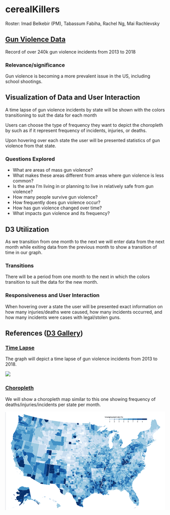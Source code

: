 # cerealKillers <!-- belkebirI_fabihaT_ngR_rachlevskyM -->

Roster: Imad Belkebir (PM), Tabassum Fabiha, Rachel Ng, Mai Rachlevsky


## [Gun Violence Data](https://www.kaggle.com/jameslko/gun-violence-data)
<!-- Description of data set(s). Source (brief description + hyperlink) -->

Record of over 240k gun violence incidents from 2013 to 2018

### Relevance/significance

Gun violence is becoming a more prevalent issue in the US, including school shootings.


## Visualization of Data and User Interaction

<!-- Explanation, in broad strokes if necessary, of how you aim to make this data come alive. What will be shown, absent user interaction? -->

A time lapse of gun violence incidents by state will be shown with the colors transitioning to suit the data for each month

<!-- How will user interact with your visualization? -->

Users can choose the type of frequency they want to depict the choropleth by such as if it represent frequency of incidents, injuries, or deaths.

Upon hovering over each state the user will be presented statistics of gun violence from that state.

### Questions Explored
<!-- What questions will your visualization allow user to explore? What questions will it provoke? -->

- What are areas of mass gun violence?
- What makes these areas different from areas where gun violence is less common?
- Is the area I’m living in or planning to live in relatively safe from gun violence?
- How many people survive gun violence? 
- How frequently does gun violence occur? 
- How has gun violence changed over time? 
- What impacts gun violence and its frequency? 

## D3 Utilization 
<!-- Explanation of D3 feature utilization:

### Enter / Exit Selections <!-- enter/exit selections? -->

As we transition from one month to the next we will enter data from the next month while exiting data from the previous month to show a transition of time in our graph.

### Transitions <!-- transitions? -->

There will be a period from one month to the next in which the colors transition to suit the data for the new month.

### Responsiveness and User Interaction 
When hovering over a state the user will be presented exact information on how many injuries/deaths were caused, how many incidents occurred, and how many incidents were cases with legal/stolen guns.

## References ([D3 Gallery](github.com/d3/d3/wiki/Gallery))
<!-- similarity to gallery (http://www.github.com/d3/d3/wiki/Gallery) examples? Which and how? -->
<!-- Sketch/mock-up/screenshot of your envisioned visualization. -->

### [Time Lapse](http://www.brightpointinc.com/united-states-trade-deficit/)

The graph will depict a time lapse of gun violence incidents from 2013 to 2018.

<img src="https://github.com/ibelkebeer/cerealKillers/blob/master/doc/timelapse.gif?raw=true">

### [Choropleth](https://observablehq.com/@d3/choropleth)

We will show a choropleth map similar to this one showing frequency of deaths/injuries/incidents per state per month.

<img src="https://github.com/ibelkebeer/cerealKillers/blob/master/doc/%20chloropeth.png?raw=true">
